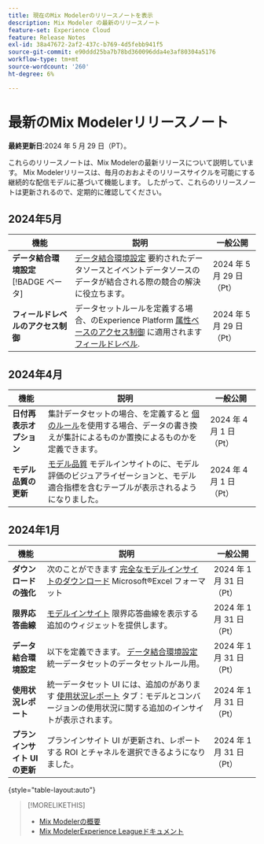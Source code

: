 ```yaml
---
title: 現在のMix Modelerのリリースノートを表示
description: Mix Modeler の最新のリリースノート
feature-set: Experience Cloud
feature: Release Notes
exl-id: 38a47672-2af2-437c-b769-4d5febb941f5
source-git-commit: e90ddd25ba7b78bd360096dda4e3af80304a5176
workflow-type: tm+mt
source-wordcount: '260'
ht-degree: 6%

---
```


# 最新のMix Modelerリリースノート

**最終更新日**:2024 年 5 月 29 日（PT）。

これらのリリースノートは、Mix Modelerの最新リリースについて説明しています。 Mix Modelerリリースは、毎月のおおよそのリリースサイクルを可能にする継続的な配信モデルに基づいて機能します。 したがって、これらのリリースノートは更新されるので、定期的に確認してください。

## 2024年5月

| 機能 | 説明 | 一般公開 |
|---|---|---|
| **データ結合環境設定** [!BADGE ベータ] | [データ結合環境設定](../harmonize-data/dataset-rules.md#data-merge-preferences) 要約されたデータソースとイベントデータソースのデータが結合される際の競合の解決に役立ちます。 | 2024 年 5 月 29 日（Pt） |
| **フィールドレベルのアクセス制御** | データセットルールを定義する場合、のExperience Platform [属性ベースのアクセス制御](https://experienceleague.adobe.com/en/docs/experience-platform/access-control/abac/overview) に適用されます [フィールドレベル](../harmonize-data/dataset-rules.md#field-level-access-control). | 2024 年 5 月 29 日（Pt） |


## 2024年4月

| 機能 | 説明 | 一般公開 |
|---|---|---|
| **日付再表示オプション** | 集計データセットの場合、を定義すると [個のルール](../harmonize-data/dataset-rules.md)を使用する場合、データの書き換えが集計によるものか置換によるものかを定義できます。 | 2024 年 4 月 1 日（Pt） |
| **モデル品質の更新** | [モデル品質](/help/models/insights.md) モデルインサイトのに、モデル評価のビジュアライゼーションと、モデル適合指標を含むテーブルが表示されるようになりました。 | 2024 年 4 月 1 日（Pt） |


## 2024年1月

| 機能 | 説明 | 一般公開 |
|---|---|---|
| **ダウンロードの強化** | 次のことができます [完全なモデルインサイトのダウンロード](../models/insights.md) Microsoft®Excel フォーマット | 2024 年 1 月 31 日（Pt） |
| **限界応答曲線** | [モデルインサイト](../models/insights.md) 限界応答曲線を表示する追加のウィジェットを提供します。 | 2024 年 1 月 31 日（Pt） |
| **データ結合環境設定** | 以下を定義できます。 [データ結合環境設定](../harmonize-data/dataset-rules.md#data-merge-preferences) 統一データセットのデータセットルール用。 | 2024 年 1 月 31 日（Pt） |
| **使用状況レポート** | 統一データセット UI には、追加のがあります [使用状況レポート](../harmonize-data/usage-report.md) タブ：モデルとコンバージョンの使用状況に関する追加のインサイトが表示されます。 | 2024 年 1 月 31 日（Pt） |
| **プランインサイト UI の更新** | プランインサイト UI が更新され、レポートする ROI とチャネルを選択できるようになりました。 | 2024 年 1 月 31 日（Pt） |

{style="table-layout:auto"}


>[!MORELIKETHIS]
>
>* [Mix Modelerの概要](https://business.adobe.com/products/experience-platform/planning-and-measurement.html)
>* [Mix ModelerExperience Leagueドキュメント](https://experienceleague.adobe.com/ja/docs/mix-modeler)
